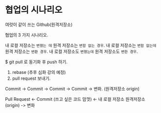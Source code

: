 # 협업의 시나리오

여럿이 같이 쓰는 Github(원격저장소) 

협업의 3 가지 시나리오.


내 로컬 저장소는 `변했는 데` 원격 저장소는 `변함 없는 경우`.
내 로컬 저장소는 `변함 없는데` 원격 저장소는 `변환 경우`.
내 로컬 저장소도 `변했는데` 원격 저장소도 `변한 경우`.



$ git pull 로 동기화 후 push 하기.

1. rebase (추후 심화 강의 예정) 
2. pull request 보내기.

Commit -> Commit -> Commit -> Commit -> 변화. (원격저장소 origin) 

Pull Request <- Commit (쓰고 싶은 코드 맘껏) <- 내 로컬 저장소 
원격저장소 (origin) -> 변화

